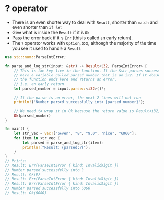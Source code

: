 # ? operator

* There is an even shorter way to deal with `Result`, shorter than `match` and even shorter than `if let`
* Give what is inside the `Result` if it is `Ok`
* Pass the error back if it is `Err` (this is called an early return).
* The `?` operator works with `Option`, too, although the majority of the time you see it used to handle a `Result`

```rust
use std::num::ParseIntError;

fn parse_and_log_str(input: &str) -> Result<i32, ParseIntError> {
    // This is the key line in the function. If the &str parses successfully, you will
    // have a variable called parsed_number that is an i32. If it doesn’t parse successfully,
    // the function ends here and returns an error.
    // i.e. an early return
    let parsed_number = input.parse::<i32>()?;

    // If the parse is an error, the next 2 lines will not run
    println!("Number parsed successfully into {parsed_number}");

    // We need to wrap it in Ok because the return value is Result<i32, ParseIntError>, not i32.
    Ok(parsed_number)
}

fn main() {
    let str_vec = vec!["Seven", "8", "9.0", "nice", "6060"];
    for item in str_vec {
        let parsed = parse_and_log_str(item);
        println!("Result: {parsed:?}");
    }
}
// Prints:
// Result: Err(ParseIntError { kind: InvalidDigit })
// Number parsed successfully into 8
// Result: Ok(8)
// Result: Err(ParseIntError { kind: InvalidDigit })
// Result: Err(ParseIntError { kind: InvalidDigit })
// Number parsed successfully into 6060
// Result: Ok(6060)

```


